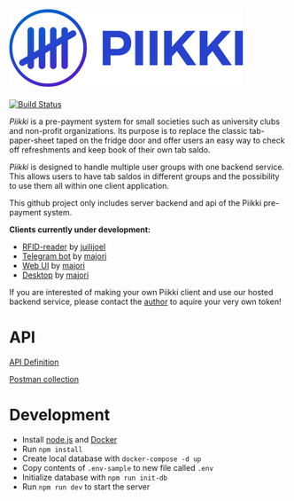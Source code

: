 ![Piikki Logo](https://raw.githubusercontent.com/majori/piikki/development/docs/piikki-logo-title.png)
------

[![Build Status](https://ci.appveyor.com/api/projects/status/dslktag9a01mnvfq?svg=true)](https://ci.appveyor.com/project/majori/piikki)

_Piikki_ is a pre-payment system for small societies such as university clubs and non-profit organizations. Its purpose is to replace the classic tab-paper-sheet taped on the fridge door and offer users an easy way to check off refreshments and keep book of their own tab saldo.

_Piikki_ is designed to handle multiple user groups with one backend service. This allows users to have tab saldos in different groups and the possibility to use them all within one client application.

This github project only includes server backend and api of the Piikki pre-payment system.

**Clients currently under development:**
- [RFID-reader](https://github.com/juilijoel/piikki-client-rfid) by [juilijoel](https://github.com/juilijoel)
- [Telegram bot](https://github.com/majori/piikki-client-tg) by [majori](https://github.com/majori)
- [Web UI](https://github.com/majori/piikki-client-web) by [majori](https://github.com/majori)
- [Desktop](https://github.com/majori/piikki-client-desktop) by [majori](https://github.com/majori)

If you are interested of making your own Piikki client and use our hosted backend service, please contact the [author](https://github.com/majori) to aquire your very own token!

# API

[API Definition](https://piikki.ddns.net/swagger/ui/)

[Postman collection](https://raw.githubusercontent.com/majori/piikki/development/docs/piikki.postman_collection.json)

# Development
- Install [node.js](https://nodejs.org/en/) and [Docker](https://www.docker.com/community-edition)
- Run `npm install`
- Create local database with `docker-compose -d up`
- Copy contents of `.env-sample` to new file called `.env`
- Initialize database with `npm run init-db`
- Run `npm run dev` to start the server
